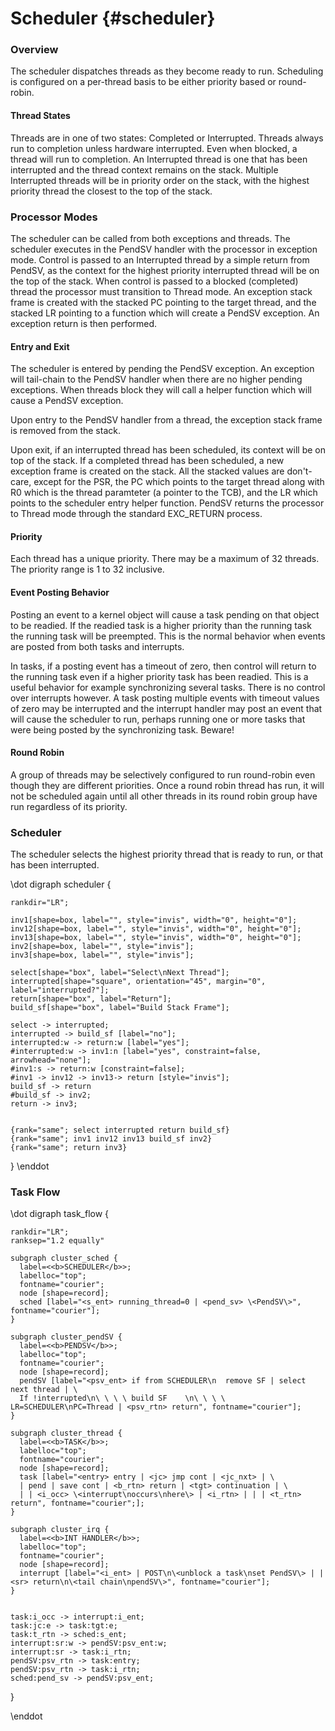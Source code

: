 
Scheduler {#scheduler}
=========


### Overview ###

The scheduler dispatches threads as they become ready to run. Scheduling is
configured on a per-thread basis to be either priority based or round-robin.

#### Thread States ####

Threads are in one of two states: Completed or Interrupted. Threads always run to
completion unless hardware interrupted. Even when blocked, a thread will run to completion.
An Interrupted thread is one that has been interrupted and the thread context remains
on the stack. Multiple Interrupted threads will be in priority order on the stack,
with the highest priority thread the closest to the top of the stack.

### Processor Modes ###

The scheduler can be called from both exceptions and threads. The scheduler
executes in the PendSV handler with the processor in exception mode. Control
is passed to an Interrupted thread by a simple return from PendSV, as the
context for the highest priority interrupted thread will be on the top of the
stack. When control is passed to a blocked (completed) thread the processor must 
transition to Thread mode. An exception stack frame is created with the stacked
PC pointing to the target thread, and the stacked LR pointing to a function
which will create a PendSV exception. An exception return is then performed.

#### Entry and Exit ####

The scheduler is entered by pending the PendSV exception. An exception will
tail-chain to the PendSV handler when there are no higher pending exceptions.
When threads block they will call a helper function which will cause a PendSV
exception.

Upon entry to the PendSV handler from a thread, the exception stack frame is
removed from the stack.

Upon exit, if an interrupted thread has been scheduled, its context will be
on top of the stack. If a completed thread has been scheduled, a new exception
frame is created on the stack. All the stacked values are don't-care, except
for the PSR, the PC which points to the target thread along with R0 which is
the thread paramteter (a pointer to the TCB), and the LR which points to the
scheduler entry helper function. PendSV returns the processor to Thread mode
through the standard EXC_RETURN process.

#### Priority ####

Each thread has a unique priority. There may be a maximum of 32 threads.
The priority range is 1 to 32 inclusive.

#### Event Posting Behavior ####

Posting an event to a kernel object will cause a task pending on that object
to be readied. If the readied task is a higher priority than the running task
the running task will be preempted. This is the normal behavior when events
are posted from both tasks and interrupts.

In tasks, if a posting event has a timeout of zero, then control will return
to the running task even if a higher priority task has been readied. This is
a useful behavior for example synchronizing several tasks. There is no control
over interrupts however. A task posting multiple events with timeout values
of zero may be interrupted and the interrupt handler may post an event that
will cause the scheduler to run, perhaps running one or more tasks that were
being posted by the synchronizing task. Beware!

#### Round Robin ####

A group of threads may be selectively configured to run round-robin even though
they are different priorities. Once a round robin thread has run, it will not
be scheduled again until all other threads in its round robin group have run
regardless of its priority.


### Scheduler ###

The scheduler selects the highest priority thread that is ready to run, or that
has been interrupted.



\dot
digraph scheduler {

    rankdir="LR";
    
    inv1[shape=box, label="", style="invis", width="0", height="0"];
    inv12[shape=box, label="", style="invis", width="0", height="0"];
    inv13[shape=box, label="", style="invis", width="0", height="0"];
    inv2[shape=box, label="", style="invis"];
    inv3[shape=box, label="", style="invis"];
    
    select[shape="box", label="Select\nNext Thread"];
    interrupted[shape="square", orientation="45", margin="0", label="interrupted?"];
    return[shape="box", label="Return"];
    build_sf[shape="box", label="Build Stack Frame"];

    select -> interrupted;
    interrupted -> build_sf [label="no"];
    interrupted:w -> return:w [label="yes"];
    #interrupted:w -> inv1:n [label="yes", constraint=false, arrowhead="none"];
    #inv1:s -> return:w [constraint=false];
    #inv1 -> inv12 -> inv13-> return [style="invis"];
    build_sf -> return
    #build_sf -> inv2;
    return -> inv3;


    {rank="same"; select interrupted return build_sf}
    {rank="same"; inv1 inv12 inv13 build_sf inv2}
    {rank="same"; return inv3}
}
\enddot




### Task Flow ###




\dot
digraph task_flow {

    rankdir="LR";
    ranksep="1.2 equally"
               
    subgraph cluster_sched {
      label=<<b>SCHEDULER</b>>;
      labelloc="top";
      fontname="courier";
      node [shape=record];
      sched [label="<s_ent> running_thread=0 | <pend_sv> \<PendSV\>", fontname="courier"];
    }
     
    subgraph cluster_pendSV {
      label=<<b>PENDSV</b>>;
      labelloc="top";
      fontname="courier";
      node [shape=record];
      pendSV [label="<psv_ent> if from SCHEDULER\n  remove SF | select next thread | \
      If !interrupted\n\ \ \ \ build SF    \n\ \ \ \ LR=SCHEDULER\nPC=Thread | <psv_rtn> return", fontname="courier"];
    }
    
    subgraph cluster_thread {
      label=<<b>TASK</b>>;
      labelloc="top";
      fontname="courier";
      node [shape=record];
      task [label="<entry> entry | <jc> jmp cont | <jc_nxt> | \
      | pend | save cont | <b_rtn> return | <tgt> continuation | \
      | | <i_occ> \<interrupt\noccurs\nhere\> | <i_rtn> | | | <t_rtn> return", fontname="courier";];
    }
    
    subgraph cluster_irq {
      label=<<b>INT HANDLER</b>>;
      labelloc="top";
      fontname="courier";
      node [shape=record];
      interrupt [label="<i_ent> | POST\n\<unblock a task\nset PendSV\> | | <sr> return\n\<tail chain\npendSV\>", fontname="courier"];
    }
    
    
    task:i_occ -> interrupt:i_ent;
    task:jc:e -> task:tgt:e;
    task:t_rtn -> sched:s_ent;
    interrupt:sr:w -> pendSV:psv_ent:w;
    interrupt:sr -> task:i_rtn;
    pendSV:psv_rtn -> task:entry;
    pendSV:psv_rtn -> task:i_rtn;
    sched:pend_sv -> pendSV:psv_ent;
  
  }

\enddot


